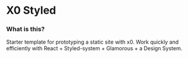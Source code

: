 # X0 Styled

### What is this?

Starter template for prototyping a static site with x0. 
Work quickly and efficiently with React + Styled-system + Glamorous + a Design System.



